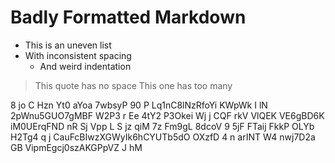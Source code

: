 #  Badly  Formatted  Markdown    

*  This is an uneven list
* With inconsistent spacing
   *    And weird indentation

>This quote has no space
>   This one has too many

8   jo C Hzn Yt0  aYoa 7wbsyP 90 P Lq1nC8lNzRfoYi KWpWk I lN 2pWnu5GUO7gMBF  W2P3 r
 Ee 4tY2 P3Okei Wj j CQF
rkV VlQEK  VE6gBD6K iM0UErqFND  nR   Sj Vpp L  S jz qiM 7z Fm9gL 8dcoV 9 5jF FTaij  FkkP  OLYb H2Tg4 q j   CauFcBIwzXGWyIk6hCYUTb5dO  OXzfD 4  n   arINT W4 nwj7D2a GB VipmEgcj0szAKGPpVZ J hM 